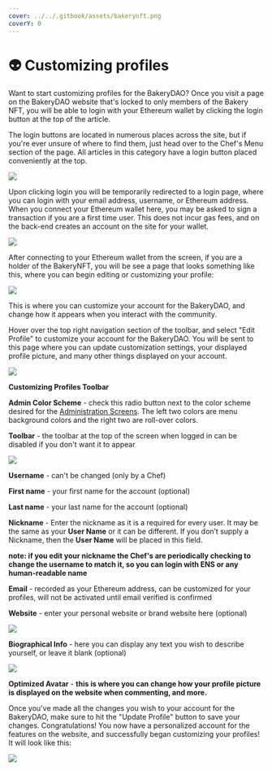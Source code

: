 ```yaml
---
cover: ../../.gitbook/assets/bakerynft.png
coverY: 0
---
```


# 👽 Customizing profiles

Want to start customizing profiles for the BakeryDAO? Once you visit a page on the BakeryDAO website that's locked to only members of the Bakery NFT, you will be able to login with your Ethereum wallet by clicking the login button at the top of the article.

The login buttons are located in numerous places across the site, but if you're ever unsure of where to find them, just head over to the Chef's Menu section of the page. All articles in this category have a login button placed conveniently at the top.

![](../../.gitbook/assets/chrome\_MK9ohkvO67.png)

Upon clicking login you will be temporarily redirected to a login page, where you can login with your email address, username, or Ethereum address. When you connect your Ethereum wallet here, you may be asked to sign a transaction if you are a first time user. This does not incur gas fees, and on the back-end creates an account on the site for your wallet.

![](https://bakery.fyi/wp-content/uploads/2022/01/wordpress.jpg)

After connecting to your Ethereum wallet from the screen, if you are a holder of the BakeryNFT, you will be see a page that looks something like this, where you can begin editing or customizing your profile:

![](https://bakery.fyi/wp-content/uploads/2022/01/loggedin-1024x593.jpg)

This is where you can customize your account for the BakeryDAO, and change how it appears when you interact with the community.

Hover over the top right navigation section of the toolbar, and select "Edit Profile" to customize your account for the BakeryDAO. You will be sent to this page where you can update customization settings, your displayed profile picture, and many other things displayed on your account.

![](https://bakery.fyi/wp-content/uploads/2022/01/toolbar-1024x447.jpg)

**Customizing Profiles Toolbar**

**Admin Color Scheme** - check this radio button next to the color scheme desired for the [Administration Screens](https://wordpress.org/support/article/administration-screens). The left two colors are menu background colors and the right two are roll-over colors.

**Toolbar** - the toolbar at the top of the screen when logged in can be disabled if you don't want it to appear

![](https://bakery.fyi/wp-content/uploads/2022/01/account-1024x608.jpg)

**Username** - can't be changed (only by a Chef)

**First name** - your first name for the account (optional)

**Last name** - your last name for the account (optional)

**Nickname** - Enter the nickname as it is a required for every user. It may be the same as your **User Name** or it can be different. If you don’t supply a Nickname, then the **User Name** will be placed in this field.

**note: if you edit your nickname the Chef's are periodically checking to change the username to match it, so you can login with ENS or any human-readable name**

**Email** - recorded as your Ethereum address, can be customized for your profiles, will not be activated until email verified is confirmed

**Website** - enter your personal website or brand website here (optional)

![](https://bakery.fyi/wp-content/uploads/2022/01/pfp-1024x359.jpg)

**Biographical Info** - here you can display any text you wish to describe yourself, or leave it blank (optional)

![](https://bakery.fyi/wp-content/uploads/2022/01/pfpweb.jpg)

**Optimized Avatar** - **this is where you can change how your profile picture is displayed on the website when commenting, and more.**

Once you've made all the changes you wish to your account for the BakeryDAO, make sure to hit the "Update Profile" button to save your changes. Congratulations! You now have a personalized account for the features on the website, and successfully began customizing your profiles! It will look like this:

![](https://bakery.fyi/wp-content/uploads/2022/01/comments.jpg)

